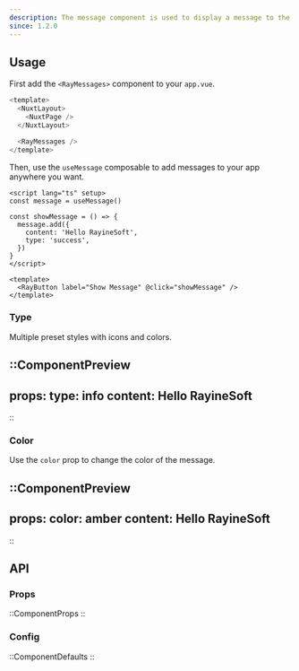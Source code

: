 ```yaml
---
description: The message component is used to display a message to the user
since: 1.2.0
---
```


## Usage

First add the `<RayMessages>` component to your `app.vue`.

```js [app.vue]{6}
<template>
  <NuxtLayout>
    <NuxtPage />
  </NuxtLayout>

  <RayMessages />
</template>
```

Then, use the `useMessage` composable to add messages to your app anywhere you want.

```vue [pages/index.vue]{2,5-8}
<script lang="ts" setup>
const message = useMessage()

const showMessage = () => {
  message.add({
    content: 'Hello RayineSoft',
    type: 'success',
  })
}
</script>

<template>
  <RayButton label="Show Message" @click="showMessage" />
</template>
```

### Type

Multiple preset styles with icons and colors.

::ComponentPreview
---
props:
  type: info
  content: Hello RayineSoft
---
::

### Color

Use the `color` prop to change the color of the message.

::ComponentPreview
---
props:
  color: amber
  content: Hello RayineSoft
---
::

## API

### Props

::ComponentProps
::

### Config

::ComponentDefaults
::
